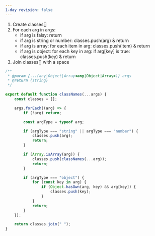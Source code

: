 ```yaml
---
1-day revision: false
---
```

1. Create classes[]
2. For each arg in args:
	- if arg is falsy: return
	- if arg is string or number: classes.push(arg) & return
	- if arg is array: for each item in arg: classes.push(item) & return
	- if arg is object: for each key in arg: if arg[key] is true: classes.push(key) & return
3. Join classes[] with a space

```js
/**
 * @param {...(any|Object|Array<any|Object|Array>)} args
 * @return {string}
 */

export default function classNames(...args) {
	const classes = [];

	args.forEach((arg) => {
		if (!arg) return;

		const argType = typeof arg;

		if (argType === "string" || argType === "number") {
			classes.push(arg);
			return;
		}

		if (Array.isArray(arg)) {
			classes.push(classNames(...arg));
			return;
		}

		if (argType === "object") {
			for (const key in arg) {
				if (Object.hasOwn(arg, key) && arg[key]) {
					classes.push(key);
				}
			}
			return;
		}
	});

	return classes.join(" ");
}
```